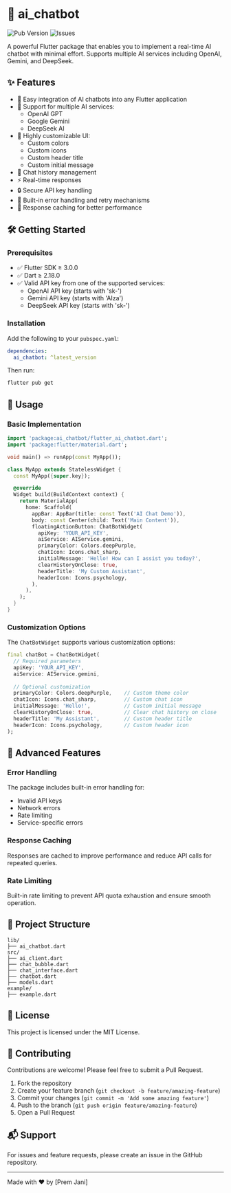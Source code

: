 # 🤖 ai_chatbot

![Pub Version](https://img.shields.io/pub/v/ai_chatbot)
![Issues](https://img.shields.io/github/issues/itsprem-09/AI-Chatbot)

A powerful Flutter package that enables you to implement a real-time AI chatbot with minimal effort. Supports multiple AI services including OpenAI, Gemini, and DeepSeek.

## ✨ Features

* 🤖 Easy integration of AI chatbots into any Flutter application
* 🔄 Support for multiple AI services:
  * OpenAI GPT
  * Google Gemini
  * DeepSeek AI
* 🎨 Highly customizable UI:
  * Custom colors
  * Custom icons
  * Custom header title
  * Custom initial message
* 📝 Chat history management
* ⚡ Real-time responses
* 🔒 Secure API key handling
* 🚀 Built-in error handling and retry mechanisms
* 💾 Response caching for better performance

## 🛠 Getting Started

### Prerequisites

* ✅ Flutter SDK ≥ 3.0.0
* ✅ Dart ≥ 2.18.0
* ✅ Valid API key from one of the supported services:
  * OpenAI API key (starts with 'sk-')
  * Gemini API key (starts with 'AIza')
  * DeepSeek API key (starts with 'sk-')

### Installation

Add the following to your `pubspec.yaml`:

```yaml
dependencies:
  ai_chatbot: ^latest_version
```

Then run:

```bash
flutter pub get
```

## 📱 Usage

### Basic Implementation

```dart
import 'package:ai_chatbot/flutter_ai_chatbot.dart';
import 'package:flutter/material.dart';

void main() => runApp(const MyApp());

class MyApp extends StatelessWidget {
  const MyApp({super.key});

  @override
  Widget build(BuildContext context) {
    return MaterialApp(
      home: Scaffold(
        appBar: AppBar(title: const Text('AI Chat Demo')),
        body: const Center(child: Text('Main Content')),
        floatingActionButton: ChatBotWidget(
          apiKey: 'YOUR_API_KEY',
          aiService: AIService.gemini,
          primaryColor: Colors.deepPurple,
          chatIcon: Icons.chat_sharp,
          initialMessage: 'Hello! How can I assist you today?',
          clearHistoryOnClose: true,
          headerTitle: 'My Custom Assistant',
          headerIcon: Icons.psychology,
        ),
      ),
    );
  }
}
```

### Customization Options

The `ChatBotWidget` supports various customization options:

```dart
final chatBot = ChatBotWidget(
  // Required parameters
  apiKey: 'YOUR_API_KEY',
  aiService: AIService.gemini,
  
  // Optional customization
  primaryColor: Colors.deepPurple,    // Custom theme color
  chatIcon: Icons.chat_sharp,         // Custom chat icon
  initialMessage: 'Hello!',           // Custom initial message
  clearHistoryOnClose: true,          // Clear chat history on close
  headerTitle: 'My Assistant',        // Custom header title
  headerIcon: Icons.psychology,       // Custom header icon
);
```

## 🔧 Advanced Features

### Error Handling

The package includes built-in error handling for:
* Invalid API keys
* Network errors
* Rate limiting
* Service-specific errors

### Response Caching

Responses are cached to improve performance and reduce API calls for repeated queries.

### Rate Limiting

Built-in rate limiting to prevent API quota exhaustion and ensure smooth operation.

## 📁 Project Structure

```text
lib/
├── ai_chatbot.dart
src/
├── ai_client.dart
├── chat_bubble.dart
├── chat_interface.dart
├── chatbot.dart
├── models.dart
example/
├── example.dart
```

## 📄 License

This project is licensed under the MIT License.

## 🤝 Contributing

Contributions are welcome! Please feel free to submit a Pull Request.

1. Fork the repository
2. Create your feature branch (`git checkout -b feature/amazing-feature`)
3. Commit your changes (`git commit -m 'Add some amazing feature'`)
4. Push to the branch (`git push origin feature/amazing-feature`)
5. Open a Pull Request

## 📬 Support

For issues and feature requests, please create an issue in the GitHub repository.

---

Made with ❤️ by [Prem Jani]
